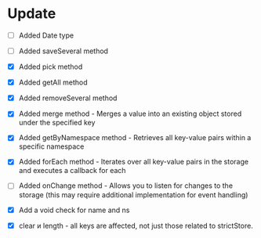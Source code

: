# Update
- [ ] Added Date type
- [ ] Added saveSeveral method
- [X] Added pick method
- [X] Added getAll method
- [X] Added removeSeveral method
- [X] Added merge method - Merges a value into an existing object stored under the specified key
- [X] Added getByNamespace method - Retrieves all key-value pairs within a specific namespace
- [X] Added forEach method - Iterates over all key-value pairs in the storage and executes a callback for each
- [ ] Added onChange method - Allows you to listen for changes to the storage (this may require additional implementation for event handling) 
- [X] Add a void check for name and ns
- [X] clear и length - all keys are affected, not just those related to strictStore.

